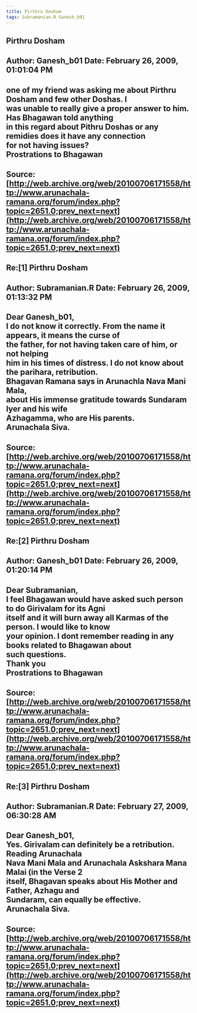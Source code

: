 ```yaml
--- 
title: Pirthru Dosham   
tags: Subramanian.R Ganesh_b01  
---  
```

## Pirthru Dosham  
Author: Ganesh_b01          Date: February 26, 2009, 01:01:04 PM  
---  
one of my friend was asking me about Pirthru Dosham and few other Doshas. I  
was unable to really give a proper answer to him. Has Bhagawan told anything  
in this regard about Pithru Doshas or any remidies does it have any connection  
for not having issues?   
Prostrations to Bhagawan
 ---  
Source:[http://web.archive.org/web/20100706171558/http://www.arunachala-ramana.org/forum/index.php?topic=2651.0;prev_next=next](http://web.archive.org/web/20100706171558/http://www.arunachala-ramana.org/forum/index.php?topic=2651.0;prev_next=next)   
---  

## Re:[1] Pirthru Dosham  
Author: Subramanian.R       Date: February 26, 2009, 01:13:32 PM  
---  
Dear Ganesh_b01,   
I do not know it correctly. From the name it appears, it means the curse of  
the father, for not having taken care of him, or not helping   
him in his times of distress. I do not know about the parihara, retribution.  
Bhagavan Ramana says in Arunachla Nava Mani Mala,   
about His immense gratitude towards Sundaram Iyer and his wife   
Azhagamma, who are His parents.   
Arunachala Siva.
 ---  
Source:[http://web.archive.org/web/20100706171558/http://www.arunachala-ramana.org/forum/index.php?topic=2651.0;prev_next=next](http://web.archive.org/web/20100706171558/http://www.arunachala-ramana.org/forum/index.php?topic=2651.0;prev_next=next)   
---  

## Re:[2] Pirthru Dosham  
Author: Ganesh_b01          Date: February 26, 2009, 01:20:14 PM  
---  
Dear Subramanian,   
I feel Bhagawan would have asked such person to do Girivalam for its Agni  
itself and it will burn away all Karmas of the person. I would like to know  
your opinion. I dont remember reading in any books related to Bhagawan about  
such questions.   
Thank you   
Prostrations to Bhagawan
 ---  
Source:[http://web.archive.org/web/20100706171558/http://www.arunachala-ramana.org/forum/index.php?topic=2651.0;prev_next=next](http://web.archive.org/web/20100706171558/http://www.arunachala-ramana.org/forum/index.php?topic=2651.0;prev_next=next)   
---  

## Re:[3] Pirthru Dosham  
Author: Subramanian.R       Date: February 27, 2009, 06:30:28 AM  
---  
Dear Ganesh_b01,   
Yes. Girivalam can definitely be a retribution. Reading Arunachala   
Nava Mani Mala and Arunachala Askshara Mana Malai (in the Verse 2   
itself, Bhagavan speaks about His Mother and Father, Azhagu and   
Sundaram, can equally be effective.   
Arunachala Siva.
 ---  
Source:[http://web.archive.org/web/20100706171558/http://www.arunachala-ramana.org/forum/index.php?topic=2651.0;prev_next=next](http://web.archive.org/web/20100706171558/http://www.arunachala-ramana.org/forum/index.php?topic=2651.0;prev_next=next)   
---  


